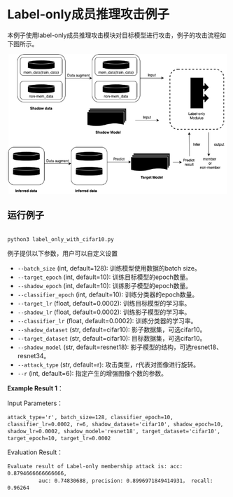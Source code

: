 # Label-only成员推理攻击例子

本例子使用label-only成员推理攻击模块对目标模型进行攻击，例子的攻击流程如下图所示。

<p align="center">
  <img src="../../../docs/images/labelonly_example.png?raw=true" width="500" title="Label-only membershi attack example"/>
</p>

## 运行例子

```shell

python3 label_only_with_cifar10.py

```

例子提供以下参数，用户可以自定义设置

- `--batch_size` (int, default=128): 训练模型使用数据的batch size。
- `--target_epoch` (int, default=10): 训练目标模型的epoch数量。
- `--shadow_epoch` (int, default=10): 训练影子模型的epoch数量。
- `--classifier_epoch` (int, default=10): 训练分类器的epoch数量。
- `--target_lr` (float, default=0.0002): 训练目标模型的学习率。
- `--shadow_lr` (float, default=0.0002): 训练影子模型的学习率。
- `--classifier_lr` (float, default=0.0002): 训练分类器的学习率。
- `--shadow_dataset` (str, default=cifar10): 影子数据集，可选cifar10。
- `--target_dataset` (str, default=cifar10): 目标数据集，可选cifar10。
- `--shadow_model` (str, default=resnet18): 影子模型的结构，可选resnet18、resnet34。
- `--attack_type` (str, default=r): 攻击类型，r代表对图像进行旋转。
- `--r` (int, default=6): 指定产生的增强图像个数的参数。


**Example Result 1**：

Input Parameters：

```shell
attack_type='r', batch_size=128, classifier_epoch=10, classifier_lr=0.0002, r=6, shadow_dataset='cifar10', shadow_epoch=10, shadow_lr=0.0002, shadow_model='resnet18', target_dataset='cifar10', target_epoch=10, target_lr=0.0002
```

Evaluation Result：
```shell
Evaluate result of Label-only membership attack is: acc: 0.8794666666666666,
          auc: 0.74830688, precision: 0.8996971849414931， recall: 0.96264
```